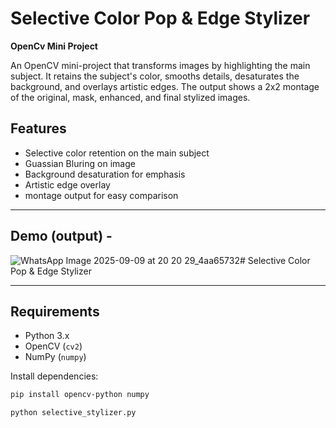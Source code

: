 # Selective Color Pop & Edge Stylizer
**OpenCv Mini Project**

An OpenCV mini-project that transforms images by highlighting the main subject. It retains the subject's color, smooths details, desaturates the background, and overlays artistic edges. The output shows a 2x2 montage of the original, mask, enhanced, and final stylized images.

## Features
- Selective color retention on the main subject
- Guassian Bluring on image  
- Background desaturation for emphasis  
- Artistic edge overlay  
- montage output for easy comparison

---
## Demo  (output) -
![WhatsApp Image 2025-09-09 at 20 20 29_4aa65732](https://github.com/user-attachments/assets/c0e2488f-e692-4fe4-90b3-80a5a2cb517)# Selective Color Pop & Edge Stylizer


---

## Requirements
- Python 3.x  
- OpenCV (`cv2`)  
- NumPy (`numpy`)  

Install dependencies:
```bash
pip install opencv-python numpy

python selective_stylizer.py
```
